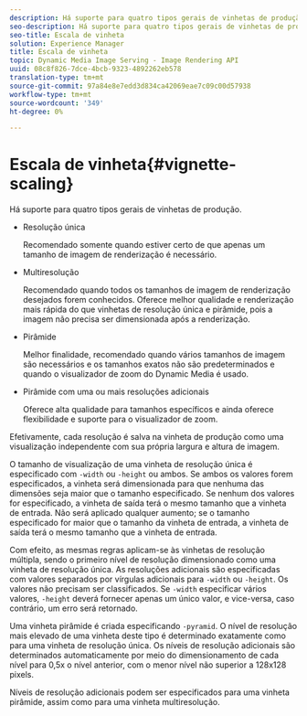 ```yaml
---
description: Há suporte para quatro tipos gerais de vinhetas de produção.
seo-description: Há suporte para quatro tipos gerais de vinhetas de produção.
seo-title: Escala de vinheta
solution: Experience Manager
title: Escala de vinheta
topic: Dynamic Media Image Serving - Image Rendering API
uuid: 08c8f826-7dce-4bcb-9323-4892262eb578
translation-type: tm+mt
source-git-commit: 97a84e8e7edd3d834ca42069eae7c09c00d57938
workflow-type: tm+mt
source-wordcount: '349'
ht-degree: 0%

---
```



# Escala de vinheta{#vignette-scaling}

Há suporte para quatro tipos gerais de vinhetas de produção.

* Resolução única

   Recomendado somente quando estiver certo de que apenas um tamanho de imagem de renderização é necessário.
* Multiresolução

   Recomendado quando todos os tamanhos de imagem de renderização desejados forem conhecidos. Oferece melhor qualidade e renderização mais rápida do que vinhetas de resolução única e pirâmide, pois a imagem não precisa ser dimensionada após a renderização.
* Pirâmide

   Melhor finalidade, recomendado quando vários tamanhos de imagem são necessários e os tamanhos exatos não são predeterminados e quando o visualizador de zoom do Dynamic Media é usado.
* Pirâmide com uma ou mais resoluções adicionais

   Oferece alta qualidade para tamanhos específicos e ainda oferece flexibilidade e suporte para o visualizador de zoom.

Efetivamente, cada resolução é salva na vinheta de produção como uma visualização independente com sua própria largura e altura de imagem.

O tamanho de visualização de uma vinheta de resolução única é especificado com `-width` ou `-height` ou ambos. Se ambos os valores forem especificados, a vinheta será dimensionada para que nenhuma das dimensões seja maior que o tamanho especificado. Se nenhum dos valores for especificado, a vinheta de saída terá o mesmo tamanho que a vinheta de entrada. Não será aplicado qualquer aumento; se o tamanho especificado for maior que o tamanho da vinheta de entrada, a vinheta de saída terá o mesmo tamanho que a vinheta de entrada.

Com efeito, as mesmas regras aplicam-se às vinhetas de resolução múltipla, sendo o primeiro nível de resolução dimensionado como uma vinheta de resolução única. As resoluções adicionais são especificadas com valores separados por vírgulas adicionais para `-width` ou `-height`. Os valores não precisam ser classificados. Se `-width` especificar vários valores, `-height` deverá fornecer apenas um único valor, e vice-versa, caso contrário, um erro será retornado.

Uma vinheta pirâmide é criada especificando `-pyramid`. O nível de resolução mais elevado de uma vinheta deste tipo é determinado exatamente como para uma vinheta de resolução única. Os níveis de resolução adicionais são determinados automaticamente por meio do dimensionamento de cada nível para 0,5x o nível anterior, com o menor nível não superior a 128x128 pixels.

Níveis de resolução adicionais podem ser especificados para uma vinheta pirâmide, assim como para uma vinheta multiresolução.
